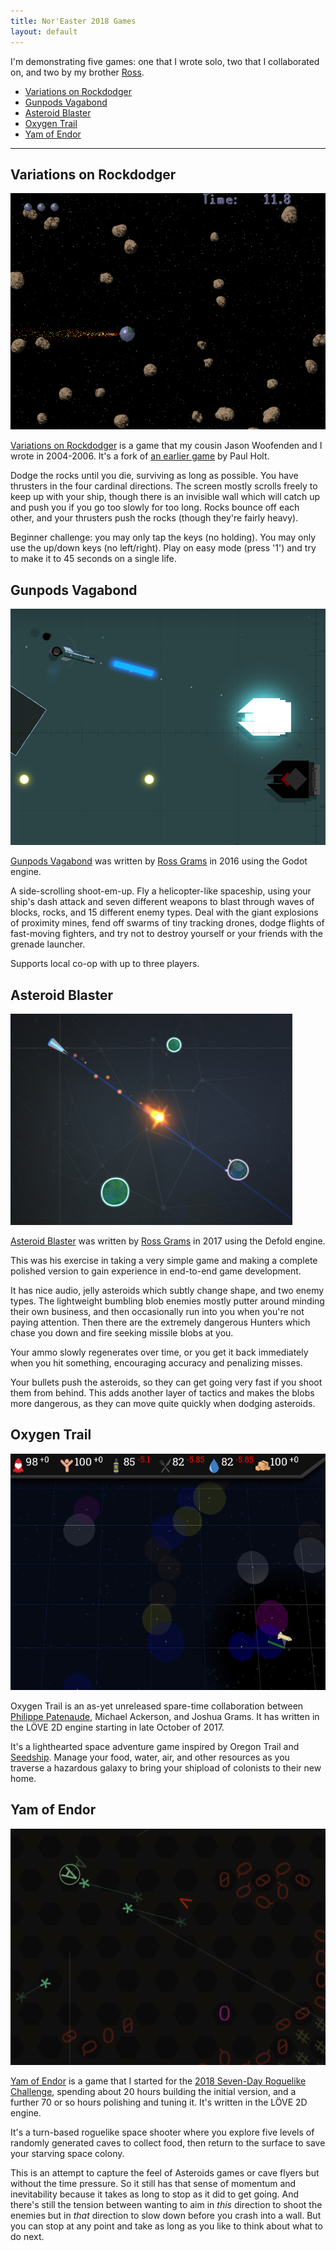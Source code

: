 ```yaml
---
title: Nor'Easter 2018 Games
layout: default
---
```

I'm demonstrating five games: one that I wrote solo, two that I
collaborated on, and two by my brother [Ross](http://rossgrams.com/).

* [Variations on Rockdodger](#variations-on-rockdodger)
* [Gunpods Vagabond](#gunpods-vagabond)
* [Asteroid Blaster](#asteroid-blaster)
* [Oxygen Trail](#oxygen-trail)
* [Yam of Endor](#yam-of-endor)

-----

## Variations on Rockdodger

[![screenshot](./assets/vor.png)](http://sametwice.com/vor)

[Variations on Rockdodger](http://sametwice.com/vor) is a game that my
cousin Jason Woofenden and I wrote in 2004-2006. It's a fork of [an
earlier game](http://spacerocks.sourceforge.net/) by Paul Holt.

Dodge the rocks until you die, surviving as long as possible. You have
thrusters in the four cardinal directions. The screen mostly scrolls
freely to keep up with your ship, though there is an invisible wall
which will catch up and push you if you go too slowly for too long.
Rocks bounce off each other, and your thrusters push the rocks (though
they're fairly heavy).

Beginner challenge: you may only tap the keys (no holding). You may only
use the up/down keys (no left/right). Play on easy mode (press '1') and
try to make it to 45 seconds on a single life.


## Gunpods Vagabond

[![screenshot](./assets/gunpods.png)](https://rossgrams.itch.io/gunpods-vagabond)

[Gunpods Vagabond](https://rossgrams.itch.io/gunpods-vagabond) was
written by [Ross Grams](http://rossgrams.com/) in 2016 using the Godot
engine.

A side-scrolling shoot-em-up. Fly a helicopter-like spaceship, using
your ship's dash attack and seven different weapons to blast through
waves of blocks, rocks, and 15 different enemy types. Deal with the
giant explosions of proximity mines, fend off swarms of tiny tracking
drones, dodge flights of fast-moving fighters, and try not to destroy
yourself or your friends with the grenade launcher.

Supports local co-op with up to three players.


## Asteroid Blaster

[![screenshot](./assets/asteroid-blaster.png)](https://rossgrams.itch.io/asteroidblaster)

[Asteroid Blaster](https://rossgrams.itch.io/asteroidblaster) was
written by [Ross Grams](http://rossgrams.com/) in 2017 using the Defold
engine.

This was his exercise in taking a very simple game and making a complete
polished version to gain experience in end-to-end game development.

It has nice audio, jelly asteroids which subtly change shape, and two
enemy types. The lightweight bumbling blob enemies mostly putter around
minding their own business, and then occasionally run into you when
you're not paying attention. Then there are the extremely dangerous
Hunters which chase you down and fire seeking missile blobs at you.

Your ammo slowly regenerates over time, or you get it back immediately
when you hit something, encouraging accuracy and penalizing misses.

Your bullets push the asteroids, so they can get going very fast if you
shoot them from behind. This adds another layer of tactics and makes the
blobs more dangerous, as they can move quite quickly when dodging
asteroids.


## Oxygen Trail

![screenshot](./assets/oxygen-trail.png)

Oxygen Trail is an as-yet unreleased spare-time collaboration between
[Philippe Patenaude](https://ppatenaude.itch.io/), Michael Ackerson, and
Joshua Grams. It has written in the LÖVE 2D engine starting in late
October of 2017.

It's a lighthearted space adventure game inspired by Oregon Trail and
[Seedship](http://philome.la/johnayliff/seedship/play). Manage your
food, water, air, and other resources as you traverse a hazardous galaxy
to bring your shipload of colonists to their new home.


## Yam of Endor

[![screenshot](./assets/yam-of-endor.png)](https://joshgrams.itch.io/asctiiroid)

[Yam of Endor](https://joshgrams.itch.io/asctiiroid) is a game that I
started for the [2018 Seven-Day Roguelike
Challenge](https://itch.io/jam/7drl-challenge-2018), spending about 20
hours building the initial version, and a further 70 or so hours
polishing and tuning it. It's written in the LÖVE 2D engine.

It's a turn-based roguelike space shooter where you explore five levels
of randomly generated caves to collect food, then return to the surface
to save your starving space colony.

This is an attempt to capture the feel of Asteroids games or cave flyers
but without the time pressure. So it still has that sense of momentum
and inevitability because it takes as long to stop as it did to get
going. And there's still the tension between wanting to aim in *this*
direction to shoot the enemies but in *that* direction to slow down
before you crash into a wall. But you can stop at any point and take as
long as you like to think about what to do next.
